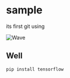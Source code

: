 # sample
its first git using

![Wave](https://user-images.githubusercontent.com/103371833/162624758-ddff61ae-a4da-46cb-adfd-1e6ff139b80f.gif)
## Well


```bash
pip install tensorflow
```
